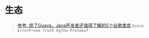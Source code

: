 # 生态

> [参考: 除了Guava，Java开发者还值得了解的5个谷歌类库](http://www.techug.com/post/forget-guava-5-google-libraries-java-developers.html)
`Guice ErrorProne Truth Kythe Protobuf`
